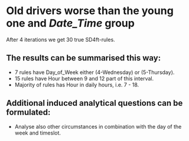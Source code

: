 # Old drivers worse than the young one and *Date_Time* group

After 4 iterations we get 30 true SD4ft-rules.

## The results can be summarised this way: 

+ 7 rules have Day_of_Week either (4-Wednesday) or (5-Thursday). 
+ 15 rules have Hour between 9 and 12 part of this interval.
+ Majority of rules has Hour in daily hours, i.e. 7 - 18.



## Additional induced analytical questions can be formulated:  

+ Analyse also other circumstances in combination with the day of the week and timeslot. 

